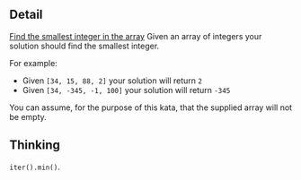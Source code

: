 ## Detail
[Find the smallest integer in the array](https://www.codewars.com/kata/find-the-smallest-integer-in-the-array/train/rust)
Given an array of integers your solution should find the smallest integer. 

For example:

- Given `[34, 15, 88, 2]` your solution will return `2`
- Given `[34, -345, -1, 100]` your solution will return `-345`

You can assume, for the purpose of this kata, that the supplied array will not be empty.

## Thinking

`iter().min()`.
